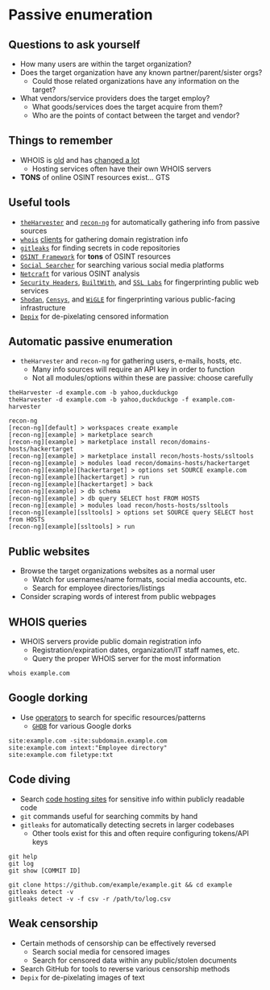 # Passive enumeration

## Questions to ask yourself
  *  How many users are within the target organization?
  *  Does the target organization have any known partner/parent/sister orgs?
      *  Could those related organizations have any information on the target?
  *  What vendors/service providers does the target employ?
      *  What goods/services does the target acquire from them?
      *  Who are the points of contact between the target and vendor?

## Things to remember
  *  WHOIS is [old](https://datatracker.ietf.org/doc/html/rfc812) and has [changed a lot](https://datatracker.ietf.org/doc/html/rfc3912)
      *  Hosting services often have their own WHOIS servers
  *  **TONS** of online OSINT resources exist... GTS

## Useful tools
  *  [`theHarvester`](https://github.com/laramies/theHarvester) and [`recon-ng`](https://github.com/lanmaster53/recon-ng) for automatically gathering info from passive sources
  *  [`whois`](https://linux.die.net/man/1/whois) [clients](https://whois.domaintools.com) for gathering domain registration info
  *  [`gitleaks`](https://gitleaks.io/) for finding secrets in code repositories
  *  [`OSINT Framework`](https://osintframework.com/) for **tons** of OSINT resources
  *  [`Social Searcher`](https://www.social-searcher.com/) for searching various social media platforms
  *  [`Netcraft`](https://www.netcraft.com/tools/) for various OSINT analysis
  *  [`Security Headers`](https://securityheaders.com/), [`BuiltWith`](https://builtwith.com), and [`SSL Labs`](https://www.ssllabs.com/ssltest/) for fingerprinting public web services
  *  [`Shodan`](https://www.shodan.io/), [`Censys`](https://censys.com/), and [`WiGLE`](https://wigle.net/) for fingerprinting various public-facing infrastructure
  *  [`Depix`](https://github.com/spipm/Depix) for de-pixelating censored information

## Automatic passive enumeration
  *  `theHarvester` and `recon-ng` for gathering users, e-mails, hosts, etc.
      *  Many info sources will require an API key in order to function
      *  Not all modules/options within these are passive: choose carefully

```
theHarvester -d example.com -b yahoo,duckduckgo
theHarvester -d example.com -b yahoo,duckduckgo -f example.com-harvester
```

```
recon-ng
[recon-ng][default] > workspaces create example
[recon-ng][example] > marketplace search
[recon-ng][example] > marketplace install recon/domains-hosts/hackertarget
[recon-ng][example] > marketplace install recon/hosts-hosts/ssltools
[recon-ng][example] > modules load recon/domains-hosts/hackertarget
[recon-ng][example][hackertarget] > options set SOURCE example.com
[recon-ng][example][hackertarget] > run
[recon-ng][example][hackertarget] > back
[recon-ng][example] > db schema
[recon-ng][example] > db query SELECT host FROM HOSTS
[recon-ng][example] > modules load recon/hosts-hosts/ssltools
[recon-ng][example][ssltools] > options set SOURCE query SELECT host from HOSTS
[recon-ng][example][ssltools] > run
```

## Public websites
  *  Browse the target organizations websites as a normal user
      *  Watch for usernames/name formats, social media accounts, etc.
      *  Search for employee directories/listings
  *  Consider scraping words of interest from public webpages

## WHOIS queries
  *  WHOIS servers provide public domain registration info
      *  Registration/expiration dates, organization/IT staff names, etc.
      *  Query the proper WHOIS server for the most information

```
whois example.com
```

## Google dorking
  *  Use [operators](https://www.googleguide.com/advanced_operators_reference.html) to search for specific resources/patterns
      *  [`GHDB`](https://www.exploit-db.com/google-hacking-database) for various Google dorks

```
site:example.com -site:subdomain.example.com
site:example.com intext:"Employee directory"
site:example.com filetype:txt
```

## Code diving
  *  Search [code hosting sites](https://en.wikipedia.org/wiki/Comparison_of_source-code-hosting_facilities) for sensitive info within publicly readable code
  *  `git` commands useful for searching commits by hand
  *  `gitleaks` for automatically detecting secrets in larger codebases
      *  Other tools exist for this and often require configuring tokens/API keys

```
git help
git log
git show [COMMIT ID]
```

```
git clone https://github.com/example/example.git && cd example
gitleaks detect -v
gitleaks detect -v -f csv -r /path/to/log.csv
```

## Weak censorship
  *  Certain methods of censorship can be effectively reversed
      *  Search social media for censored images
      *  Search for censored data within any public/stolen documents
  *  Search GitHub for tools to reverse various censorship methods
  *  `Depix` for de-pixelating images of text

